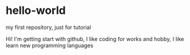 # hello-world
my first repository, just for tutorial

Hi! I'm getting start with github, I like coding for works and hobby,
I like learn new programming languages
